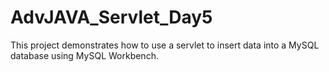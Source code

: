 # AdvJAVA_Servlet_Day5
This project demonstrates how to use a servlet to insert data into a MySQL database using MySQL Workbench. 
